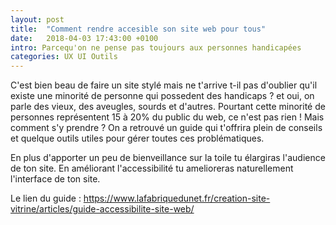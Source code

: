 ```yaml
---
layout: post
title:  "Comment rendre accesible son site web pour tous"
date:   2018-04-03 17:43:00 +0100
intro: Parcequ'on ne pense pas toujours aux personnes handicapées
categories: UX UI Outils
---
```


C'est bien beau de faire un site stylé mais ne t'arrive t-il pas d'oublier qu'il existe une minorité de personne qui possedent des handicaps ? et oui, on parle des vieux, des aveugles, sourds et d'autres. Pourtant cette minorité de personnes représentent 15 à 20% du public du web, ce n'est pas rien ! Mais comment s'y prendre ?
On a retrouvé un guide qui t'offrira plein de conseils et quelque outils utiles pour gérer toutes ces problématiques.

En plus d'apporter un peu de bienveillance sur la toile tu élargiras l'audience de ton site.
En améliorant l'accessibilité tu amelioreras naturellement l'interface de ton site.

Le lien du guide : https://www.lafabriquedunet.fr/creation-site-vitrine/articles/guide-accessibilite-site-web/
